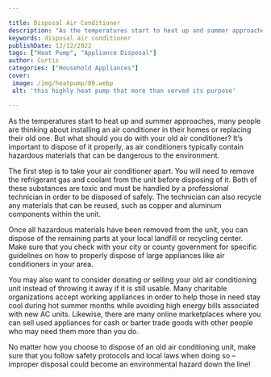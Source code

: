 ```yaml
---

title: Disposal Air Conditioner
description: "As the temperatures start to heat up and summer approaches, many people are thinking about installing an air conditioner in their ...swipe up to find out"
keywords: disposal air conditioner
publishDate: 12/12/2022
tags: ["Heat Pump", "Appliance Disposal"]
author: Curtis
categories: ["Household Appliances"]
cover: 
 image: /img/heatpump/89.webp
 alt: 'this highly heat pump that more than served its purpose'

---
```


As the temperatures start to heat up and summer approaches, many people are thinking about installing an air conditioner in their homes or replacing their old one. But what should you do with your old air conditioner? It’s important to dispose of it properly, as air conditioners typically contain hazardous materials that can be dangerous to the environment. 

The first step is to take your air conditioner apart. You will need to remove the refrigerant gas and coolant from the unit before disposing of it. Both of these substances are toxic and must be handled by a professional technician in order to be disposed of safely. The technician can also recycle any materials that can be reused, such as copper and aluminum components within the unit. 

Once all hazardous materials have been removed from the unit, you can dispose of the remaining parts at your local landfill or recycling center. Make sure that you check with your city or county government for specific guidelines on how to properly dispose of large appliances like air conditioners in your area. 

You may also want to consider donating or selling your old air conditioning unit instead of throwing it away if it is still usable. Many charitable organizations accept working appliances in order to help those in need stay cool during hot summer months while avoiding high energy bills associated with new AC units. Likewise, there are many online marketplaces where you can sell used appliances for cash or barter trade goods with other people who may need them more than you do. 

No matter how you choose to dispose of an old air conditioning unit, make sure that you follow safety protocols and local laws when doing so – improper disposal could become an environmental hazard down the line!
